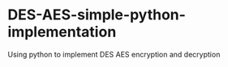 # DES-AES-simple-python-implementation
Using python to implement DES AES encryption and decryption 
